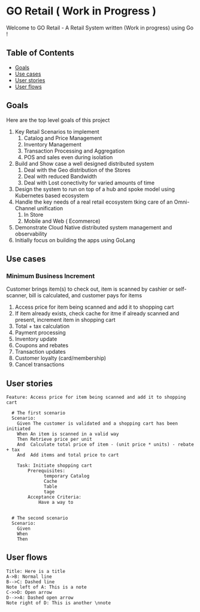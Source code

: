 GO Retail ( Work in Progress ) 
===
Welcome to GO Retail - A Retail System written (Work in progress) using Go !



## Table of Contents
- [Goals](#goals)
- [Use cases](#use-cases)
- [User stories](#user-stories)
- [User flows](#user-flows)


## Goals

Here are the top level goals of this project

1. Key Retail Scenarios to implement
    1. Catalog and Price Management
    1. Inventory Management
    1. Transaction Processing and Aggregation
    1. POS and sales even during isolation
1. Build and Show case a well designed distributed system
    1. Deal with the Geo distribution of the Stores
    1. Deal with reduced Bandwidth
    1. Deal with Lost conectivity for varied amounts of time
1. Design the system to run on top of a hub and spoke model using Kubernetes based ecosystem
1. Handle the key needs of a real retail ecosystem tking care of an Omni-Channel unification 
    1. In Store
    1. Mobile and Web ( Ecommerce)
1. Demonstrate Cloud Native distributed system management and observability
1. Initially focus on building the apps using GoLang

## Use cases

### Minimum Business Increment
Customer brings item(s) to check out, item is scanned by cashier or self-scanner, bill is calculated, and customer pays for items

1. Access price for item being scanned and add it to shopping cart
2. If item already exists, check cache for itme if already scanned and present, increment item in shopping cart
3. Total + tax calculation
4. Payment processing
5. Inventory update
6. Coupons and rebates
7. Transaction updates
8. Customer loyalty (card/membership)
9. Cancel transactions

User stories
---

```gherkin=
Feature: Access price for item being scanned and add it to shopping cart

  # The first scenario
  Scenario: 
    Given The customer is validated and a shopping cart has been initiated
    When An item is scanned in a valid way
    Then Retrieve price per unit
    And  Calculate total price of item - (unit price * units) - rebate + tax
    And  Add items and total price to cart
    
    Task: Initiate shopping cart
        Prerequisites:
              temporary Catalog
              Cache
              Table
              tage
        Acceptance Criteria:
            Have a way to 
              

  # The second scenario
  Scenario: 
    Given 
    When 
    Then 

```

User flows
---
```sequence
Title: Here is a title
A->B: Normal line
B-->C: Dashed line
Note left of A: This is a note
C->>D: Open arrow
D-->>A: Dashed open arrow
Note right of D: This is another \nnote
```
